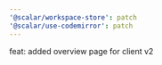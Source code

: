 ```yaml
---
'@scalar/workspace-store': patch
'@scalar/use-codemirror': patch
---
```


feat: added overview page for client v2
